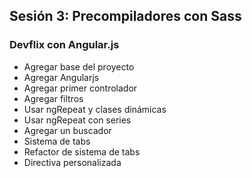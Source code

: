 ## Sesión 3: Precompiladores con Sass

### Devflix con Angular.js
* Agregar base del proyecto
* Agregar Angularjs
* Agregar primer controlador
* Agregar filtros
* Usar ngRepeat y clases dinámicas
* Usar ngRepeat con series
* Agregar un buscador
* Sistema de tabs
* Refactor de sistema de tabs
* Directiva personalizada